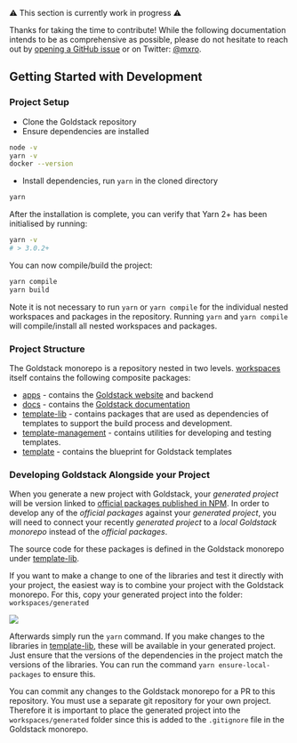 ⚠️ This section is currently work in progress ⚠️

Thanks for taking the time to contribute! While the following documentation intends to be as comprehensive as possible, please do not hesitate to reach out by [opening a GitHub issue](https://github.com/goldstack/goldstack/issues) or on Twitter: [@mxro](https://twitter.com/mxro).

## Getting Started with Development

### Project Setup

- Clone the Goldstack repository
- Ensure dependencies are installed

```sh
node -v
yarn -v
docker --version
```

- Install dependencies, run `yarn` in the cloned directory

```sh
yarn
```

After the installation is complete, you can verify that Yarn 2+ has been initialised by running:

```sh
yarn -v
# > 3.0.2+
```

You can now compile/build the project:

```sh
yarn compile
yarn build
```

Note it is not necessary to run `yarn` or `yarn compile` for the individual nested workspaces and packages in the repository. Running `yarn` and `yarn compile` will compile/install all nested workspaces and packages.

### Project Structure

The Goldstack monorepo is a repository nested in two levels. [workspaces](https://github.com/goldstack/goldstack/tree/master/workspaces) itself contains the following composite packages:

*   [apps](https://github.com/goldstack/goldstack/tree/master/workspaces/apps) - contains the [Goldstack website](https://goldstack.party) and backend
*   [docs](https://github.com/goldstack/goldstack/tree/master/workspaces/docs) - contains the [Goldstack documentation](https://docs.goldstack.party/docs)
*   [template-lib](https://github.com/goldstack/goldstack/tree/master/workspaces/templates-lib) - contains packages that are used as dependencies of templates to support the build process and development.
*   [template-management](https://github.com/goldstack/goldstack/tree/master/workspaces/templates-management) - contains utilities for developing and testing templates.
*   [template](https://github.com/goldstack/goldstack/tree/master/workspaces/templates) - contains the blueprint for Goldstack templates

### Developing Goldstack Alongside your Project

When you generate a new project with Goldstack, your *generated project* will be version linked to [official packages published in NPM](https://www.npmjs.com/search?q=keywords:goldstack). In order to develop any of the *official packages* against your *generated project*, you will need to connect your recently *generated project* to a *local Goldstack monorepo* instead of the *official packages*. 

The source code for these packages is defined in the Goldstack monorepo under [template-lib](https://github.com/goldstack/goldstack/tree/master/workspaces/templates-lib).

If you want to make a change to one of the libraries and test it directly with your project, the easiest way is to combine your project with the Goldstack monorepo. For this, copy your generated project into the folder: `workspaces/generated`

![](https://user-images.githubusercontent.com/1448524/155213397-2b67a16d-fb76-476e-bfcf-314903dcc046.png)

Afterwards simply run the `yarn` command. If you make changes to the libraries in [template-lib](https://github.com/goldstack/goldstack/tree/master/workspaces/templates-lib), these will be available in your generated project. Just ensure that the versions of the dependencies in the project match the versions of the libraries. You can run the command `yarn ensure-local-packages` to ensure this.

You can commit any changes to the Goldstack monorepo for a PR to this repository. You must use a separate git repository for your own project. Therefore it is important to place the generated project into the `workspaces/generated` folder since this is added to the `.gitignore` file in the Goldstack monorepo.
